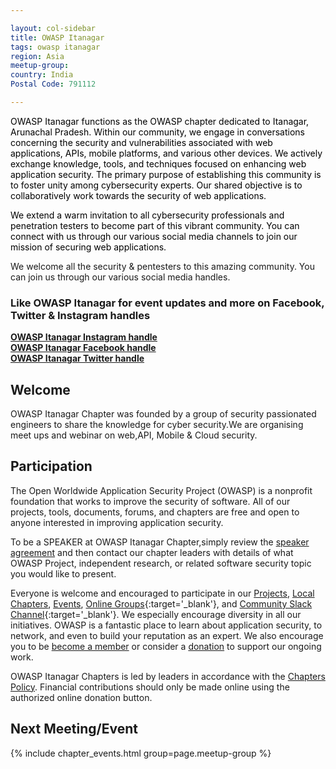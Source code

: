 ```yaml
---

layout: col-sidebar
title: OWASP Itanagar
tags: owasp itanagar
region: Asia
meetup-group:
country: India
Postal Code: 791112

---
```


<div style='color:black;'>

OWASP Itanagar functions as the OWASP chapter dedicated to Itanagar, Arunachal Pradesh. Within our community, we engage in conversations concerning the security and vulnerabilities associated with web applications, APIs, mobile platforms, and various other devices. We actively exchange knowledge, tools, and techniques focused on enhancing web application security. The primary purpose of establishing this community is to foster unity among cybersecurity experts. Our shared objective is to collaboratively work towards the security of web applications.

We extend a warm invitation to all cybersecurity professionals and penetration testers to become part of this vibrant community. You can connect with us through our various social media channels to join our mission of securing web applications.

</div>

We welcome all the security & pentesters to this amazing community. You can join us through our various social media handles.

### Like OWASP Itanagar for event updates and more on Facebook, Twitter & Instagram handles<br>
**[OWASP Itanagar Instagram handle](https://www.instagram.com/owasp.itanagar/)**<br>
**[OWASP Itanagar Facebook handle](https://www.facebook.com/owaspitanagar)**<br>
**[OWASP Itanagar Twitter handle](https://twitter.com/owaspitanagar)**



## Welcome
OWASP Itanagar Chapter was founded by a group of security passionated engineers to share the knowledge for cyber security.We are organising meet ups and webinar on web,API, Mobile & Cloud security.

## Participation
The Open Worldwide Application Security Project (OWASP) is a nonprofit foundation that works to improve the security of software. All of our projects, tools, documents, forums, and chapters are free and open to anyone interested in improving application security.

To be a SPEAKER at OWASP Itanagar Chapter,simply review the [speaker agreement](/www-policy/legal/speaker-agreement) and then contact our chapter leaders with details of what OWASP Project, independent research, or related software security topic you would like to present.

Everyone is welcome and encouraged to participate in our [Projects](/projects/), [Local Chapters](/chapters/), [Events](/events/), [Online Groups](https://groups.google.com/a/owasp.com/){:target='_blank'}, and [Community Slack Channel](https://owasp.slack.com/){:target='_blank'}. We especially encourage diversity in all our initiatives. OWASP is a fantastic place to learn about application security, to network, and even to build your reputation as an expert. We also encourage you to be [become a member](/membership/) or consider a [donation](/donate/) to support our ongoing work.

OWASP Itanagar Chapters is led by leaders in accordance with the [Chapters Policy](/www-policy/operational/chapters). Financial contributions should only be made online using the authorized online donation button. 

Next Meeting/Event <!-- You should keep this section as it will populate your meetup events -->
---------------------
{% include chapter_events.html group=page.meetup-group %}
